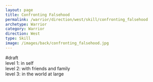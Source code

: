 ```yaml
---
layout: page
title: Confronting Falsehood
permalink: /warrior/direction/west/skill/confronting_falsehood
archetype: Warrior
category: Warrior
direction: West
type: Skill
image: /images/back/confronting_falsehood.jpg
---
```

#draft   
level 1: in self  
level 2: with friends and family  
level 3: in the world at large
